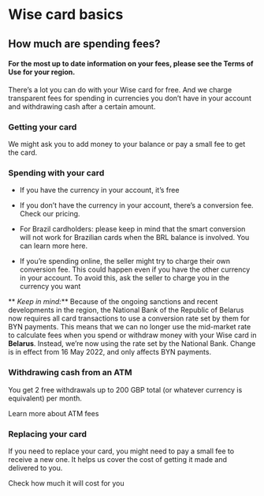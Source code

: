 # Wise card basics  
## How much are spending fees?  
#### For the most up to date information on your fees, please see the Terms of Use for your region.

There’s a lot you can do with your Wise card for free. And we charge transparent fees for spending in currencies you don’t have in your account and withdrawing cash after a certain amount.

### Getting your card

We might ask you to add money to your balance or pay a small fee to get the card.

### Spending with your card 

  * If you have the currency in your account, it’s free

  * If you don’t have the currency in your account, there’s a conversion fee. Check our pricing. 

  * For Brazil cardholders: please keep in mind that the smart conversion will not work for Brazilian cards when the BRL balance is involved. You can learn more here. 

  * If you’re spending online, the seller might try to charge their own conversion fee. This could happen even if you have the other currency in your account. To avoid this, ask the seller to charge you in the currency you want




 ** _Keep in mind:_** Because of the ongoing sanctions and recent developments in the region, the National Bank of the Republic of Belarus now requires all card transactions to use a conversion rate set by them for BYN payments. This means that we can no longer use the mid-market rate to calculate fees when you spend or withdraw money with your Wise card in **Belarus**. Instead, we’re now using the rate set by the National Bank. Change is in effect from 16 May 2022, and only affects BYN payments. 

### Withdrawing cash from an ATM

You get 2 free withdrawals up to 200 GBP total (or whatever currency is equivalent) per month.

Learn more about ATM fees

### Replacing your card 

If you need to replace your card, you might need to pay a small fee to receive a new one. It helps us cover the cost of getting it made and delivered to you.

Check how much it will cost for you